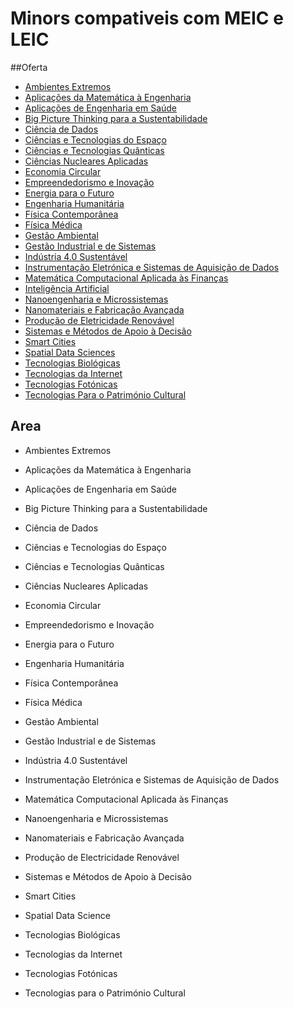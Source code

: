 # Minors compativeis com MEIC e LEIC

##Oferta


+ [Ambientes Extremos](#1)
+ [Aplicações da Matemática à Engenharia](#2)
+ [Aplicações de Engenharia em Saúde](#3)
+ [Big Picture Thinking para a Sustentabilidade](#4)
+ [Ciência de Dados](#5)
+ [Ciências e Tecnologias do Espaço ](#6)
+ [Ciências e Tecnologias Quânticas](#7)
+ [Ciências Nucleares Aplicadas](#8)
+ [Economia Circular](#9)
+ [Empreendedorismo e Inovação](#10)
+ [Energia para o Futuro](#11)
+ [Engenharia Humanitária](#12)
+ [Física Contemporânea](#13)
+ [Física Médica](#14)
+ [Gestão Ambiental](#15)
+ [Gestão Industrial e de Sistemas](#16)
+ [Indústria 4.0 Sustentável](#17)
+ [Instrumentação Eletrónica e Sistemas de Aquisição de Dados](#18)
+ [Matemática Computacional Aplicada às Finanças](#19)
+ [Inteligência Artificial](#20)
+ [Nanoengenharia e Microssistemas](#21)
+ [Nanomateriais e Fabricação Avançada](#22)
+ [Produção de Eletricidade Renovável](#23)
+ [Sistemas e Métodos de Apoio à Decisão](#24)
+ [Smart Cities](#25)
+ [Spatial Data Sciences](#26)
+ [Tecnologias Biológicas](#27)
+ [Tecnologias da Internet](#28)
+ [Tecnologias Fotónicas](#29)
+ [Tecnologias Para o Património Cultural](#30)

## Area

* Ambientes Extremos

* Aplicações da Matemática à Engenharia

* Aplicações de Engenharia em Saúde

* Big Picture Thinking para a Sustentabilidade

* Ciência de Dados

* Ciências e Tecnologias do Espaço

* Ciências e Tecnologias Quânticas

* Ciências Nucleares Aplicadas

* Economia Circular

* Empreendedorismo e Inovação

* Energia para o Futuro

* Engenharia Humanitária

* Física Contemporânea

* Física Médica

* Gestão Ambiental

* Gestão Industrial e de Sistemas

* Indústria 4.0 Sustentável

* Instrumentação Eletrónica e Sistemas de Aquisição de Dados

* Matemática Computacional Aplicada às Finanças

* Nanoengenharia e Microssistemas

* Nanomateriais e Fabricação Avançada

* Produção de Electricidade Renovável

* Sistemas e Métodos de Apoio à Decisão

* Smart Cities

* Spatial Data Science

* Tecnologias Biológicas

* Tecnologias da Internet

* Tecnologias Fotónicas

* Tecnologias para o Património Cultural
